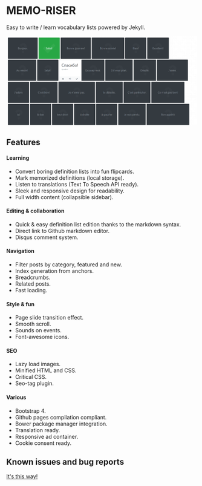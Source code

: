 # MEMO-RISER

Easy to write / learn vocabulary lists powered by Jekyll.

[![Preview](screenshot.png)](https://chrisbo246.github.io/memolinguo/)

## Features

#### Learning

- Convert boring definition lists into fun flipcards.
- Mark memorized definitions (local storage).
- Listen to translations (Text To Speech API ready).
- Sleek and responsive design for readability.
- Full width content (collapsible sidebar).

#### Editing & collaboration

- Quick & easy definition list edition thanks to the markdown syntax.
- Direct link to Github markdown editor.
- Disqus comment system.

#### Navigation

- Filter posts by category, featured and new.
- Index generation from anchors.
- Breadcrumbs.
- Related posts.
- Fast loading.

#### Style & fun

- Page slide transition effect.
- Smooth scroll.
- Sounds on events.
- Font-awesome icons.

#### SEO

- Lazy load images.
- Minified HTML and CSS.
- Critical CSS.
- Seo-tag plugin.

#### Various

- Bootstrap 4.
- Github pages compilation compliant.
- Bower package manager integration.
- Translation ready.
- Responsive ad container.
- Cookie consent ready.


## Known issues and bug reports

[It's this way!](https://github.com/chrisbo246/memolinguo/issues)
